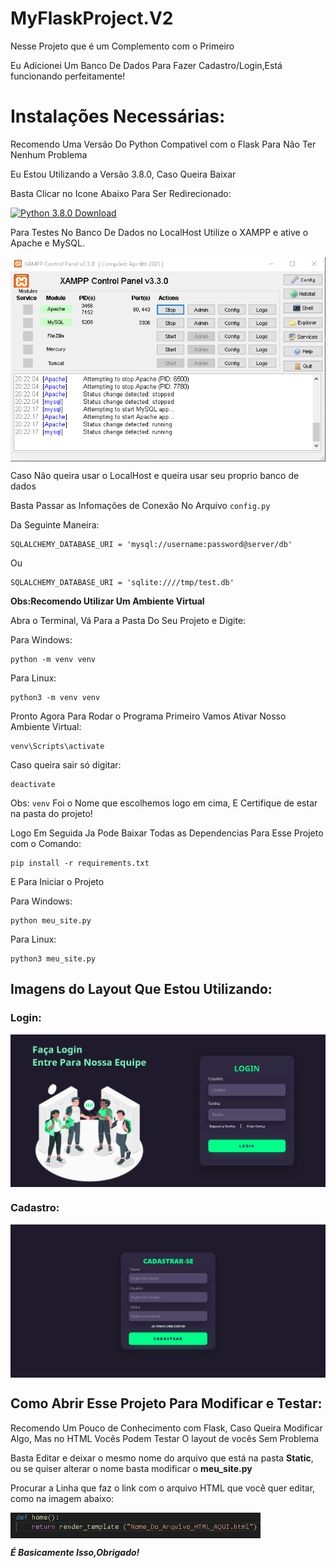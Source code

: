 # MyFlaskProject.V2

Nesse Projeto que é um Complemento com o Primeiro

Eu Adicionei Um Banco De Dados Para Fazer Cadastro/Login,Está funcionando perfeitamente!

# Instalações Necessárias:

Recomendo Uma Versão Do Python Compativel com o Flask Para Não Ter Nenhum Problema

Eu Estou Utilizando a Versão 3.8.0, Caso Queira Baixar

Basta Clicar no Icone Abaixo Para Ser Redirecionado:

[![Python 3.8.0 Download](https://img.shields.io/badge/Python-14354C?style=for-the-badge&logo=python&logoColor=white)](https://www.python.org/downloads/release/python-380/)

Para Testes No Banco De Dados no LocalHost Utilize o XAMPP e ative o  Apache e MySQL.

<img align="center" src="https://github.com/ninjanoobplay/MyFlaskProjectV2/blob/main/imgs/XAMPPstart.png"/>

Caso Não queira usar o LocalHost e queira usar seu proprio banco de dados

Basta Passar as Infomações de Conexão No Arquivo `config.py`

Da Seguinte Maneira:

```
SQLALCHEMY_DATABASE_URI = 'mysql://username:password@server/db'
```

Ou

```
SQLALCHEMY_DATABASE_URI = 'sqlite:////tmp/test.db'
```

**Obs:Recomendo Utilizar Um Ambiente Virtual**

Abra o Terminal, Vá Para a Pasta Do Seu Projeto e Digite:

Para Windows:
```
python -m venv venv
```
Para Linux:
```
python3 -m venv venv
```

Pronto Agora Para Rodar o Programa Primeiro Vamos Ativar Nosso Ambiente Virtual:
```
venv\Scripts\activate
```
Caso queira sair só digitar:
```
deactivate
```
Obs: `venv` Foi o Nome que escolhemos logo em cima, E Certifique de estar na pasta do projeto!

Logo Em Seguida  Ja Pode Baixar Todas as Dependencias Para Esse Projeto com o Comando:
```
pip install -r requirements.txt
```

E Para Iniciar o Projeto

Para Windows:
```
python meu_site.py
```
Para Linux:
```
python3 meu_site.py
```

## Imagens do Layout Que Estou Utilizando:

### Login:

<img align="center" src="https://github.com/ninjanoobplay/MyFlaskProjectV2/blob/main/imgs/LayoutLogin.png" width="600"/>

### Cadastro:

<img align="center" src="https://github.com/ninjanoobplay/MyFlaskProjectV2/blob/main/imgs/LayoutCadastro.png" width="600"/>

## Como Abrir Esse Projeto Para Modificar e Testar:

Recomendo Um Pouco de Conhecimento com Flask, Caso Queira Modificar Algo, Mas no HTML Vocês Podem Testar O layout de vocês Sem Problema

Basta Editar e deixar o mesmo nome do arquivo que  está na pasta **Static**, ou se quiser alterar o nome basta modificar o **meu_site.py**

Procurar a Linha que faz o link com o arquivo HTML que você quer editar, como na imagem abaixo:

<img align="center" src="https://github.com/ninjanoobplay/MyFlaskProjectV2/blob/main/imgs/EditLineHtml.png" width="400"/>

***É Basicamente Isso,Obrigado!***
